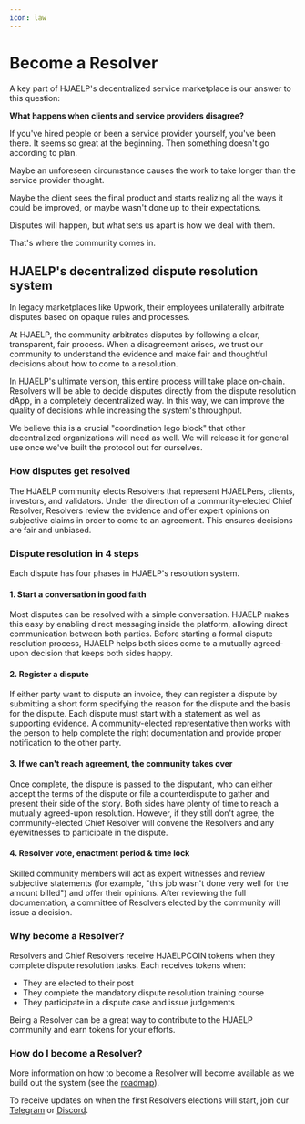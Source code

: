 ```yaml
---
icon: law
---
```


# Become a Resolver

A key part of HJAELP's decentralized service marketplace is our answer to this question: 

**What happens when clients and service providers disagree?**

If you've hired people or been a service provider yourself, you've been there. It seems so great at the beginning. Then something doesn't go according to plan.

Maybe an unforeseen circumstance causes the work to take longer than the service provider thought.

Maybe the client sees the final product and starts realizing all the ways it could be improved, or maybe wasn't done up to their expectations.

Disputes will happen, but what sets us apart is how we deal with them.

That's where the community comes in.

## HJAELP's decentralized dispute resolution system

In legacy marketplaces like Upwork, their employees unilaterally arbitrate disputes based on opaque rules and processes. 

At HJAELP, the community arbitrates disputes by following a clear, transparent, fair process. When a disagreement arises, we trust our community to understand the evidence and make fair and thoughtful decisions about how to come to a resolution.

In HJAELP's ultimate version, this entire process will take place on-chain. Resolvers will be able to decide disputes directly from the dispute resolution dApp, in a completely decentralized way. In this way, we can improve the quality of decisions while increasing the system's throughput.

We believe this is a crucial "coordination lego block" that other decentralized organizations will need as well. We will release it for general use once we've built the protocol out for ourselves.

### How disputes get resolved

The HJAELP community elects Resolvers that represent HJAELPers, clients, investors, and validators. Under the direction of a community-elected Chief Resolver, Resolvers review the evidence and offer expert opinions on subjective claims in order to come to an agreement. This ensures decisions are fair and unbiased. 

### Dispute resolution in 4 steps

Each dispute has four phases in HJAELP's resolution system.

#### 1. Start a conversation in good faith
Most disputes can be resolved with a simple conversation. HJAELP makes this easy by enabling direct messaging inside the platform, allowing direct communication between both parties. Before starting a formal dispute resolution process, HJAELP helps both sides come to a mutually agreed-upon decision that keeps both sides happy.

#### 2. Register a dispute
If either party want to dispute an invoice, they can register a dispute by submitting a short form specifying the reason for the dispute and the basis for the dispute. Each dispute must start with a statement as well as supporting evidence. A community-elected representative then works with the person to help complete the right documentation and provide proper notification to the other party.

#### 3. If we can't reach agreement, the community takes over
Once complete, the dispute is passed to the disputant, who can either accept the terms of the dispute or file a counterdispute to gather and present their side of the story. Both sides have plenty of time to reach a mutually agreed-upon resolution. However, if they still don't agree, the community-elected Chief Resolver will convene the Resolvers and any eyewitnesses to participate in the dispute.

#### 4. Resolver vote, enactment period & time lock
Skilled community members will act as expert witnesses and review subjective statements (for example, "this job wasn't done very well for the amount billed") and offer their opinions. After reviewing the full documentation, a committee of Resolvers elected by the community will issue a decision.

### Why become a Resolver?

Resolvers and Chief Resolvers receive HJAELPCOIN tokens when they complete dispute resolution tasks. Each receives tokens when:
- They are elected to their post
- They complete the mandatory dispute resolution training course
- They participate in a dispute case and issue judgements

Being a Resolver can be a great way to contribute to the HJAELP community and earn tokens for your efforts.

### How do I become a Resolver?

More information on how to become a Resolver will become available as we build out the system (see the [roadmap](./roadmap.md)).

To receive updates on when the first Resolvers elections will start, join our [Telegram](https://t.me/hjaelpcoin) or [Discord](https://discord.gg/ShEUydu9).